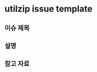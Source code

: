 # utilzip issue template

## 이슈 제목

<!-- 이슈의 주제 or 제목을 적어주세요 -->

## 설명

<!-- 설명을 적어주세요 -->

## 참고 자료

<!-- 파일이나 url등 관련 내용을 기입해주세요>
